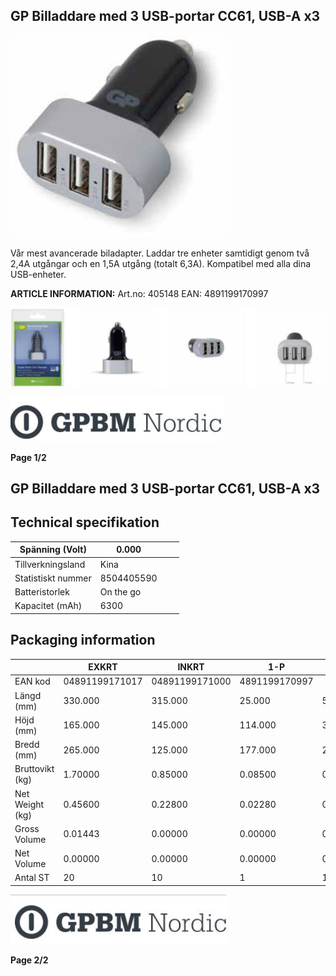 ## GP Billaddare med 3 USB-portar CC61, USB-A x3

![](images/_page_0_Picture_3.jpeg)

Vår mest avancerade biladapter. Laddar tre enheter samtidigt genom två 2,4A utgångar och en 1,5A utgång (totalt 6,3A). Kompatibel med alla dina USB-enheter.

**ARTICLE INFORMATION:** Art.no: 405148 EAN: 4891199170997

![](images/_page_0_Picture_6.jpeg)

![](images/_page_0_Picture_8.jpeg)

**Page 1/2**

## GP Billaddare med 3 USB-portar CC61, USB-A x3

## **Technical specifikation**

| Spänning (Volt)    | 0.000      |  |  |
|--------------------|------------|--|--|
| Tillverkningsland  | Kina       |  |  |
| Statistiskt nummer | 8504405590 |  |  |
| Batteristorlek     | On the go  |  |  |
| Kapacitet (mAh)    | 6300       |  |  |

## **Packaging information**

|                 | EXKRT          | INKRT          | 1-P           | ST      |
|-----------------|----------------|----------------|---------------|---------|
| EAN kod         | 04891199171017 | 04891199171000 | 4891199170997 |         |
| Längd (mm)      | 330.000        | 315.000        | 25.000        | 54.400  |
| Höjd (mm)       | 165.000        | 145.000        | 114.000       | 30.000  |
| Bredd (mm)      | 265.000        | 125.000        | 177.000       | 20.000  |
| Bruttovikt (kg) | 1.70000        | 0.85000        | 0.08500       | 0.08500 |
| Net Weight (kg) | 0.45600        | 0.22800        | 0.02280       | 0.02280 |
| Gross Volume    | 0.01443        | 0.00000        | 0.00000       | 0.00072 |
| Net Volume      | 0.00000        | 0.00000        | 0.00000       | 0.00000 |
| Antal ST        | 20             | 10             | 1             | 1       |

![](images/_page_1_Picture_7.jpeg)

**Page 2/2**